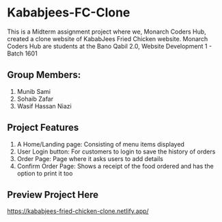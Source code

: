 # Kababjees-FC-Clone
This is a Midterm assignment project where we, Monarch Coders Hub, created a clone website of KababJees Fried Chicken website.
Monarch Coders Hub are students at the Bano Qabil 2.0, Website Development 1 - Batch 1601

## Group Members:

1) Munib Sami
2) Sohaib Zafar
3) Wasif Hassan Niazi

## Project Features
1) A Home/Landing page: Consisting of menu items displayed
2) User Login button: For customers to login to save the history of orders
3) Order Page: Page where it asks users to add details
4) Confirm Order Page: Shows a receipt of the food ordered and has the option to print it too

## Preview Project Here
https://kababjees-fried-chicken-clone.netlify.app/
